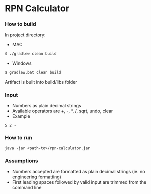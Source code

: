 # RPN Calculator

### How to build
In project directory: 
* MAC
```sh
$ ./gradlew clean build
```
* Windows
```sh
$ gradlew.bat clean build
```
Artifact is built into build/libs folder

### Input

* Numbers as plain decimal strings
* Available operators are +, -, *, /, sqrt, undo, clear
* Example
```
5 2 -
```

### How to run
```
java -jar <path-to>/rpn-calculator.jar
```

### Assumptions
- Numbers accepted are formatted as plain decimal strings (ie. no engineering formatting)
- First leading spaces followed by valid input are trimmed from the command line

